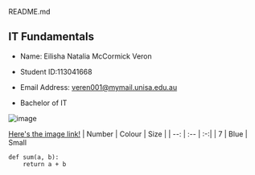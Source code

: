README.md

## IT Fundamentals

 * Name: Eilisha Natalia McCormick Veron
 
 * Student ID:113041668
 
 * Email Address: veren001@mymail.unisa.edu.au
 
 * Bachelor of IT

![image](/Kismet-IMG_6007-black.jpg)

[Here's the image link!](Kismet-IMG_6007-black.jpg)
| Number | Colour | Size |
| --: | :-- | :-:| 
| 7   | Blue | Small 

``` 
def sum(a, b):
    return a + b
``` 










